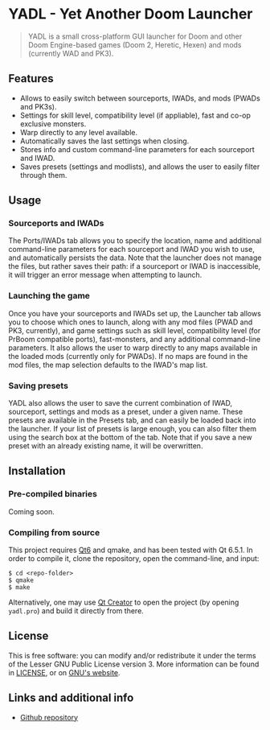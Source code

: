 # YADL - Yet Another Doom Launcher

> YADL is a small cross-platform GUI launcher for Doom and other Doom Engine-based games (Doom 2, Heretic, Hexen) and mods (currently WAD and PK3).

## Features
* Allows to easily switch between sourceports, IWADs, and mods (PWADs and PK3s).
* Settings for skill level, compatibility level (if appliable), fast and co-op exclusive monsters.
* Warp directly to any level available.
* Automatically saves the last settings when closing.
* Stores info and custom command-line parameters for each sourceport and IWAD.
* Saves presets (settings and modlists), and allows the user to easily filter through them.

## Usage
### Sourceports and IWADs
The Ports/IWADs tab allows you to specify the location, name and additional command-line parameters for each sourceport and IWAD you wish to use, and automatically persists the data. Note that the launcher does not manage the files, but rather saves their path: if a sourceport or IWAD is inaccessible, it will trigger an error message when attempting to launch.

### Launching the game
Once you have your sourceports and IWADs set up, the Launcher tab allows you to choose which ones to launch, along with any mod files (PWAD and PK3, currently), and game settings such as skill level, compatibility level (for PrBoom compatible ports), fast-monsters, and any additional command-line parameters. It also allows the user to warp directly to any maps available in the loaded mods (currently only for PWADs). If no maps are found in the mod files, the map selection defaults to the IWAD's map list.

### Saving presets
YADL also allows the user to save the current combination of IWAD, sourceport, settings and mods as a preset, under a given name. These presets are available in the Presets tab, and can easily be loaded back into the launcher. If your list of presets is large enough, you can also filter them using the search box at the bottom of the tab. Note that if you save a new preset with an already existing name, it will be overwritten.

## Installation
### Pre-compiled binaries
Coming soon.

### Compiling from source
This project requires [Qt6](https://www.qt.io/) and qmake, and has been tested with Qt 6.5.1. In order to compile it, clone the repository, open the command-line, and input:

```
$ cd <repo-folder>
$ qmake
$ make
```

Alternatively, one may use [Qt Creator](https://www.qt.io/product/development-tools) to open the project (by opening ```yadl.pro```) and build it directly from there.

## License
This is free software: you can modify and/or redistribute it under the terms of the Lesser GNU Public License version 3. More information can be found in [LICENSE](https://github.com/predros/yadl/blob/main/LICENSE), or on [GNU's website](https://www.gnu.org/licenses/lgpl-3.0.en.html).

## Links and additional info
* [Github repository](https://github.com/predros/yadl)

